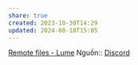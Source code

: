 ```yaml
---
share: true
created: 2023-10-30T14:29
updated: 2024-08-18T15:05
---
```

[Remote files - Lume](https://lume.land/docs/core/remote-files/)
Nguồn:: [Discord](https://discord.com/channels/794537085641818124/794537086278828094/1271783746122678283)